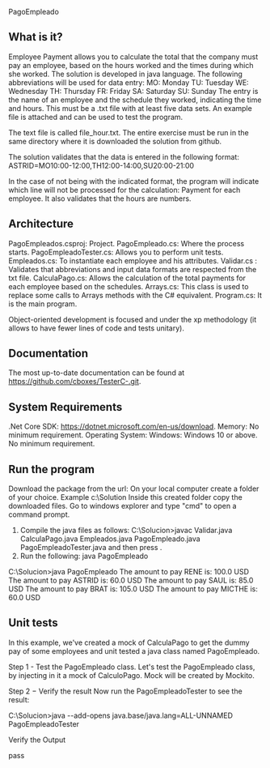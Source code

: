 PagoEmpleado

  What is it?
  -----------

  Employee Payment allows you to calculate the total that the company must pay an employee, based on the hours
  worked and the times during which she worked. The solution is developed in java language.
  The following abbreviations will be used for data entry:
  MO: Monday
  TU: Tuesday
  WE: Wednesday
  TH: Thursday
  FR: Friday
  SA: Saturday
  SU: Sunday
  The entry is the name of an employee and the schedule they worked, indicating the time and hours. This must be a
   .txt file with at least five data sets. An example file is attached and can be used to test the program.

  The text file is called file_hour.txt. The entire exercise must be run in the same directory where it is downloaded
  the solution from github.

  The solution validates that the data is entered in the following format:
  ASTRID=MO10:00-12:00,TH12:00-14:00,SU20:00-21:00

  In the case of not being with the indicated format, the program will indicate which line will not be processed for 
  the calculation:
    Payment for each employee.
    It also validates that the hours are numbers.

   Architecture
   ------------
   PagoEmpleados.csproj: Project.
   PagoEmpleado.cs: Where the process starts.
   PagoEmpleadoTester.cs: Allows you to perform unit tests.
   Empleados.cs: To instantiate each employee and his attributes.
   Validar.cs : Validates that abbreviations and input data formats are respected from the txt file.
   CalculaPago.cs: Allows the calculation of the total payments for each employee based on the schedules.
   Arrays.cs: This class is used to replace some calls to Arrays methods with the C# equivalent.
   Program.cs: It is the main program.
    

   Object-oriented development is focused and under the xp methodology (it allows to have fewer lines of code and tests
   unitary).

  Documentation
  -------------

  The most up-to-date documentation can be found at https://github.com/cboxes/TesterC-.git.


  System Requirements
  -------------------

  .Net Core SDK:
    https://dotnet.microsoft.com/en-us/download.
  Memory:
    No minimum requirement.
  Operating System:
    Windows:
      Windows 10 or above.
      No minimum requirement.


   Run the program
   --------------------

   Download the package from the url:
   On your local computer create a folder of your choice. Example c:\Solution
   Inside this created folder copy the downloaded files.
   Go to windows explorer and type "cmd" to open a command prompt.
   1) Compile the java files as follows:
     C:\Solucion>javac Validar.java CalculaPago.java Empleados.java PagoEmpleado.java PagoEmpleadoTester.java
     and then press <Enter>.
   2) Run the following:
      java PagoEmpleado

   C:\Solucion>java PagoEmpleado
   The amount to pay RENE is: 100.0 USD
   The amount to pay ASTRID is: 60.0 USD
   The amount to pay SAUL is: 85.0 USD
   The amount to pay BRAT is: 105.0 USD
   The amount to pay MICTHE is: 60.0 USD

   Unit tests
   -----------------
   In this example, we've created a mock of CalculaPago to get the dummy pay of some employees and unit tested a java class named PagoEmpleado.
  
   Step 1 - Test the PagoEmpleado class.
   Let's test the PagoEmpleado class, by injecting in it a mock of CalculoPago. Mock will be created by Mockito.
   
   Step 2 − Verify the result
   Now run the PagoEmpleadoTester to see the result:
 
   C:\Solucion>java --add-opens java.base/java.lang=ALL-UNNAMED PagoEmpleadoTester
  
   Verify the Output
   
   pass
